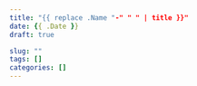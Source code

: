 ```yaml
---
title: "{{ replace .Name "-" " " | title }}"
date: {{ .Date }}
draft: true

slug: "" 
tags: []
categories: []
---
```

